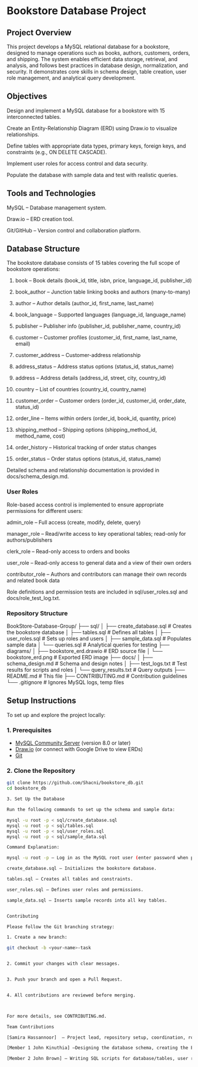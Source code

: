 # Bookstore Database Project
## Project Overview

This project develops a MySQL relational database for a bookstore, designed to manage operations such as books, authors, customers, orders, and shipping. The system enables efficient data storage, retrieval, and analysis, and follows best practices in database design, normalization, and security. It demonstrates core skills in schema design, table creation, user role management, and analytical query development.

## Objectives

Design and implement a MySQL database for a bookstore with 15 interconnected tables.

Create an Entity-Relationship Diagram (ERD) using Draw.io to visualize relationships.

Define tables with appropriate data types, primary keys, foreign keys, and constraints (e.g., ON DELETE CASCADE).

Implement user roles for access control and data security.

Populate the database with sample data and test with realistic queries.


## Tools and Technologies

MySQL – Database management system.

Draw.io – ERD creation tool.

Git/GitHub – Version control and collaboration platform.


## Database Structure

The bookstore database consists of 15 tables covering the full scope of bookstore operations:

1. book – Book details (book_id, title, isbn, price, language_id, publisher_id)


2. book_author – Junction table linking books and authors (many-to-many)


3. author – Author details (author_id, first_name, last_name)


4. book_language – Supported languages (language_id, language_name)


5. publisher – Publisher info (publisher_id, publisher_name, country_id)


6. customer – Customer profiles (customer_id, first_name, last_name, email)


7. customer_address – Customer-address relationship


8. address_status – Address status options (status_id, status_name)


9. address – Address details (address_id, street, city, country_id)


10. country – List of countries (country_id, country_name)


11. customer_order – Customer orders (order_id, customer_id, order_date, status_id)


12. order_line – Items within orders (order_id, book_id, quantity, price)


13. shipping_method – Shipping options (shipping_method_id, method_name, cost)


14. order_history – Historical tracking of order status changes


15. order_status – Order status options (status_id, status_name)



Detailed schema and relationship documentation is provided in docs/schema_design.md.

### User Roles

Role-based access control is implemented to ensure appropriate permissions for different users:

admin_role – Full access (create, modify, delete, query)

manager_role – Read/write access to key operational tables; read-only for authors/publishers

clerk_role – Read-only access to orders and books

user_role – Read-only access to general data and a view of their own orders

contributor_role – Authors and contributors can manage their own records and related book data


Role definitions and permission tests are included in sql/user_roles.sql and docs/role_test_log.txt.

### Repository Structure

BookStore-Database-Group/
├── sql/
│   ├── create_database.sql      # Creates the bookstore database
│   ├── tables.sql               # Defines all tables
│   ├── user_roles.sql           # Sets up roles and users
│   ├── sample_data.sql          # Populates sample data
│   └── queries.sql              # Analytical queries for testing
├── diagrams/
│   ├── bookstore_erd.drawio     # ERD source file
│   └── bookstore_erd.png        # Exported ERD image
├── docs/
│   ├── schema_design.md         # Schema and design notes
│   ├── test_logs.txt            # Test results for scripts and roles
│   └── query_results.txt        # Query outputs
├── README.md                    # This file
├── CONTRIBUTING.md              # Contribution guidelines
└── .gitignore                   # Ignores MySQL logs, temp files


## Setup Instructions

To set up and explore the project locally:

### 1. Prerequisites
- [MySQL Community Server](https://dev.mysql.com/downloads/mysql/) (version 8.0 or later)
- [Draw.io](https://app.diagrams.net) (or connect with Google Drive to view ERDs)
- [Git](https://git-scm.com/downloads)

### 2. Clone the Repository
```bash
git clone https://github.com/Shacni/bookstore_db.git
cd bookstore_db

3. Set Up the Database

Run the following commands to set up the schema and sample data:

mysql -u root -p < sql/create_database.sql
mysql -u root -p < sql/tables.sql
mysql -u root -p < sql/user_roles.sql
mysql -u root -p < sql/sample_data.sql

Command Explanation:

mysql -u root -p – Log in as the MySQL root user (enter password when prompted).

create_database.sql – Initializes the bookstore database.

tables.sql – Creates all tables and constraints.

user_roles.sql – Defines user roles and permissions.

sample_data.sql – Inserts sample records into all key tables.


Contributing

Please follow the Git branching strategy:

1. Create a new branch:

git checkout -b <your-name>-task


2. Commit your changes with clear messages.


3. Push your branch and open a Pull Request.


4. All contributions are reviewed before merging.



For more details, see CONTRIBUTING.md.

Team Contributions

[Samira Hassannoor]  – Project lead, repository setup, coordination, role definitions,Testing scripts ,documenting results, and preparing submission.

[Member 1 John Kinuthia] –Designing the database schema, creating the ERD, and defining data types.

[Member 2 John Brown] – Writing SQL scripts for database/tables, user roles, queries and sample data.

